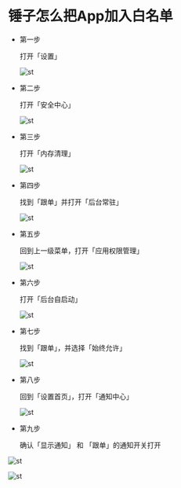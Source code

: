 # 锤子怎么把App加入白名单

* 第一步
	
	打开「设置」
	
	![st](https://jianminzhu.github.io/android_app_setting/st/pic/st1.png)


* 第二步
	
	打开「安全中心」
	
	![st](https://jianminzhu.github.io/android_app_setting/st/pic/st2.png)


* 第三步
	
	打开「内存清理」
	
	![st](https://jianminzhu.github.io/android_app_setting/st/pic/st3.png)


* 第四步
	
	找到「跟单」并打开「后台常驻」
	
	![st](https://jianminzhu.github.io/android_app_setting/st/pic/st4.png)



* 第五步
	
	回到上一级菜单，打开「应用权限管理」
	
	![st](https://jianminzhu.github.io/android_app_setting/st/pic/st5.png)

* 第六步
	
	打开「后台自启动」
	
	![st](https://jianminzhu.github.io/android_app_setting/st/pic/st6.png)


* 第七步
	
	找到「跟单」，并选择「始终允许」
	
	![st](https://jianminzhu.github.io/android_app_setting/st/pic/st7.png)
	
* 第八步
	
	回到「设置首页」，打开「通知中心」
	
	![st](https://jianminzhu.github.io/android_app_setting/st/pic/st8.png)

* 第九步
	
	确认「显示通知」 和 「跟单」的通知开关打开
	
 ![st](https://jianminzhu.github.io/android_app_setting/st/pic/st9.png)

 ![st](https://jianminzhu.github.io/android_app_setting/st/pic/st10.png)


